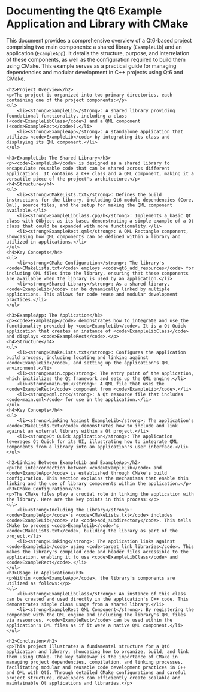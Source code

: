 <!DOCTYPE html>
<html lang="en">
<head>
    <meta charset="UTF-8">
    <meta name="viewport" content="width=device-width, initial-scale=1.0">
    <title>Qt6 Example Application and Library Documentation</title>
</head>
<body>
    <h1>Documenting the Qt6 Example Application and Library with CMake</h1>
    <p>This document provides a comprehensive overview of a Qt6-based project comprising two main components: a shared library (<code>ExampleLib</code>) and an application (<code>ExampleApp</code>). It details the structure, purpose, and interrelation of these components, as well as the configuration required to build them using CMake. This example serves as a practical guide for managing dependencies and modular development in C++ projects using Qt6 and CMake.</p>

    <h2>Project Overview</h2>
    <p>The project is organized into two primary directories, each containing one of the project components:</p>
    <ul>
        <li><strong>ExampleLib</strong>: A shared library providing foundational functionality, including a class (<code>ExampleLibClass</code>) and a QML component (<code>ExampleRect</code>).</li>
        <li><strong>ExampleApp</strong>: A standalone application that utilizes <code>ExampleLib</code> by integrating its class and displaying its QML component.</li>
    </ul>

    <h3>ExampleLib: The Shared Library</h3>
    <p><code>ExampleLib</code> is designed as a shared library to encapsulate reusable code that can be shared across different applications. It contains a C++ class and a QML component, making it a versatile piece of the project's architecture.</p>
    <h4>Structure</h4>
    <ul>
        <li><strong>CMakeLists.txt</strong>: Defines the build instructions for the library, including Qt6 module dependencies (Core, Qml), source files, and the setup for making the QML component available.</li>
        <li><strong>ExampleLibClass.cpp/h</strong>: Implements a basic Qt class with QObject as its base, demonstrating a simple example of a Qt class that could be expanded with more functionality.</li>
        <li><strong>ExampleRect.qml</strong>: A QML Rectangle component, showcasing how QML components can be defined within a library and utilized in applications.</li>
    </ul>
    <h4>Key Concepts</h4>
    <ul>
        <li><strong>CMake Configuration</strong>: The library's <code>CMakeLists.txt</code> employs <code>qt6_add_resources</code> for including QML files into the library, ensuring that these components are available when the library is used by an application.</li>
        <li><strong>Shared Library</strong>: As a shared library, <code>ExampleLib</code> can be dynamically linked by multiple applications. This allows for code reuse and modular development practices.</li>
    </ul>

    <h3>ExampleApp: The Application</h3>
    <p><code>ExampleApp</code> demonstrates how to integrate and use the functionality provided by <code>ExampleLib</code>. It is a Qt Quick application that creates an instance of <code>ExampleLibClass</code> and displays <code>ExampleRect</code>.</p>
    <h4>Structure</h4>
    <ul>
        <li><strong>CMakeLists.txt</strong>: Configures the application build process, including locating and linking against <code>ExampleLib</code>, and setting up the application's QML environment.</li>
        <li><strong>main.cpp</strong>: The entry point of the application, which initializes the Qt framework and sets up the QML engine.</li>
        <li><strong>main.qml</strong>: A QML file that uses the <code>ExampleRect</code> component from <code>ExampleLib</code>.</li>
        <li><strong>qml.qrc</strong>: A Qt resource file that includes <code>main.qml</code> for use in the application.</li>
    </ul>
    <h4>Key Concepts</h4>
    <ul>
        <li><strong>Linking Against ExampleLib</strong>: The application's <code>CMakeLists.txt</code> demonstrates how to include and link against an external library within a Qt project.</li>
        <li><strong>Qt Quick Application</strong>: The application leverages Qt Quick for its UI, illustrating how to integrate QML components from a library into an application's user interface.</li>
    </ul>

    <h2>Linking Between ExampleLib and ExampleApp</h2>
    <p>The interconnection between <code>ExampleLib</code> and <code>ExampleApp</code> is established through CMake's build configuration. This section explains the mechanisms that enable this linking and the use of library components within the application.</p>
    <h3>CMake Configuration</h3>
    <p>The CMake files play a crucial role in linking the application with the library. Here are the key points in this process:</p>
    <ul>
        <li><strong>Including the Library</strong>: <code>ExampleApp</code>'s <code>CMakeLists.txt</code> includes <code>ExampleLib</code> via <code>add_subdirectory</code>. This tells CMake to process <code>ExampleLib</code>'s <code>CMakeLists.txt</code>, building the library as part of the project.</li>
        <li><strong>Linking</strong>: The application links against <code>ExampleLib</code> using <code>target_link_libraries</code>. This makes the library's compiled code and header files accessible to the application, enabling it to use <code>ExampleLibClass</code> and <code>ExampleRect</code>.</li>
    </ul>
    <h3>Usage in Application</h3>
    <p>Within <code>ExampleApp</code>, the library's components are utilized as follows:</p>
    <ul>
        <li><strong>ExampleLibClass</strong>: An instance of this class can be created and used directly in the application's C++ code. This demonstrates simple class usage from a shared library.</li>
        <li><strong>ExampleRect QML Component</strong>: By registering the component with the QML engine and including the library's QML files via resources, <code>ExampleRect</code> can be used within the application's QML files as if it were a native QML component.</li>
    </ul>

    <h2>Conclusion</h2>
    <p>This project illustrates a fundamental structure for a Qt6 application and library, showcasing how to organize, build, and link them using CMake. The key takeaway is the importance of CMake in managing project dependencies, compilation, and linking processes, facilitating modular and reusable code development practices in C++ and QML with Qt6. Through detailed CMake configurations and careful project structure, developers can efficiently create scalable and maintainable Qt applications and libraries.</p>
</body>
</html>
